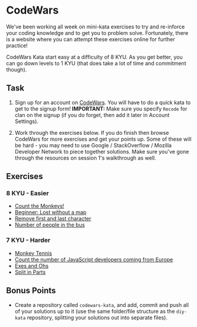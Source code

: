 # CodeWars

We've been working all week on mini-kata exercises to try and re-inforce your coding knowledge and to get you to problem solve. Fortunately, there is a website where you can attempt these exercises online for further practice!

CodeWars Kata start easy at a difficulty of 8 KYU. As you get better, you can go down levels to 1 KYU (that does take a lot of time and commitment though).

## Task

1. Sign up for an account on [CodeWars](https://www.codewars.com). You will have to do a quick kata to get to the signup form! **IMPORTANT:** Make sure you specify `Recode` for clan on the signup (if you do forget, then add it later in Account Settings).

2. Work through the exercises below. If you do finish then browse CodeWars for more exercises and get your points up. Some of these will be hard - you may need to use Google / StackOverflow / Mozilla Developer Network to piece together solutions. Make sure you've gone through the resources on session 1's walkthrough as well.

## Exercises

### 8 KYU - Easier
* [Count the Monkeys!](https://www.codewars.com/kata/count-the-monkeys/javascript)
* [Beginner: Lost without a map](https://www.codewars.com/kata/beginner-lost-without-a-map/javascript)
* [Remove first and last character](https://www.codewars.com/kata/remove-first-and-last-character/javascript)
* [Number of people in the bus](https://www.codewars.com/kata/number-of-people-in-the-bus/javascript)

### 7 KYU - Harder
* [Monkey Tennis](https://www.codewars.com/kata/monkey-tennis-the-aftermath/javascript)
* [Count the number of JavaScript developers coming from Europe](https://www.codewars.com/kata/coding-meetup-number-1-higher-order-functions-series-count-the-number-of-javascript-developers-coming-from-europe/javascript)
* [Exes and Ohs](https://www.codewars.com/kata/exes-and-ohs/javascript)
* [Split in Parts](https://www.codewars.com/kata/split-in-parts/javascript)

## Bonus Points

* Create a repository called `codewars-kata`, and add, commit and push all of your solutions up to it (use the same folder/file structure as the `diy-kata` repository, splitting your solutions out into separate files).


